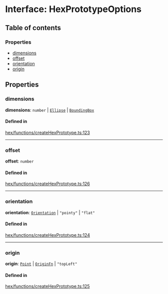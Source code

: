 # Interface: HexPrototypeOptions

## Table of contents

### Properties

- [dimensions](HexPrototypeOptions.md#dimensions)
- [offset](HexPrototypeOptions.md#offset)
- [orientation](HexPrototypeOptions.md#orientation)
- [origin](HexPrototypeOptions.md#origin)

## Properties

### <a id="dimensions" name="dimensions"></a> dimensions

 **dimensions**: `number` \| [`Ellipse`](Ellipse.md) \| [`BoundingBox`](BoundingBox.md)

#### Defined in

[hex/functions/createHexPrototype.ts:123](https://github.com/flauwekeul/honeycomb/blob/next/src/hex/functions/createHexPrototype.ts#L123)

___

### <a id="offset" name="offset"></a> offset

 **offset**: `number`

#### Defined in

[hex/functions/createHexPrototype.ts:126](https://github.com/flauwekeul/honeycomb/blob/next/src/hex/functions/createHexPrototype.ts#L126)

___

### <a id="orientation" name="orientation"></a> orientation

 **orientation**: [`Orientation`](../enums/Orientation.md) \| ``"pointy"`` \| ``"flat"``

#### Defined in

[hex/functions/createHexPrototype.ts:124](https://github.com/flauwekeul/honeycomb/blob/next/src/hex/functions/createHexPrototype.ts#L124)

___

### <a id="origin" name="origin"></a> origin

 **origin**: [`Point`](Point.md) \| [`OriginFn`](../index.md#OriginFn) \| ``"topLeft"``

#### Defined in

[hex/functions/createHexPrototype.ts:125](https://github.com/flauwekeul/honeycomb/blob/next/src/hex/functions/createHexPrototype.ts#L125)
